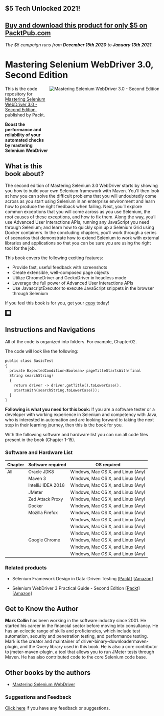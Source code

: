## $5 Tech Unlocked 2021!
[Buy and download this product for only $5 on PacktPub.com](https://www.packtpub.com/)
-----
*The $5 campaign         runs from __December 15th 2020__ to __January 13th 2021.__*

# Mastering Selenium WebDriver 3.0, Second Edition

<a href="https://www.packtpub.com/web-development/mastering-selenium-webdriver-30-second-edition?utm_source=GitHub&utm_medium=repository&utm_campaign=9781788299671"><img src="https://d1ldz4te4covpm.cloudfront.net/sites/default/files/imagecache/ppv4_main_book_cover/B07967_New_cover.png" alt="Mastering Selenium WebDriver 3.0 - Second Edition" height="256px" align="right"></a>

This is the code repository for [Mastering Selenium WebDriver 3.0 - Second Edition](https://www.packtpub.com/web-development/mastering-selenium-webdriver-30-second-edition?utm_source=GitHub&utm_medium=repository&utm_campaign=9781788299671), published by Packt.

**Boost the performance and reliability of your automated checks by mastering Selenium WebDriver**

## What is this book about?
The second edition of Mastering Selenium 3.0 WebDriver starts by showing you how to build your own Selenium framework with Maven. You'll then look at how you can solve the difficult problems that you will undoubtedly come across as you start using Selenium in an enterprise environment and learn how to produce the right feedback when failing. Next, you’ll explore common exceptions that you will come across as you use Selenium, the root causes of these exceptions, and how to fix them. Along the way, you’ll use Advanced User Interactions APIs, running any JavaScript you need through Selenium; and learn how to quickly spin up a Selenium Grid using Docker containers. In the concluding chapters, you‘ll work through a series of scenarios that demonstrate how to extend Selenium to work with external libraries and applications so that you can be sure you are using the right tool for the job.

This book covers the following exciting features: 
* Provide fast, useful feedback with screenshots
* Create extensible, well-composed page objects
* Utilize ChromeDriver and GeckoDriver in headless mode
* Leverage the full power of Advanced User Interactions APIs
* Use JavascriptExecutor to execute JavaScript snippets in the browser through Selenium

If you feel this book is for you, get your [copy](https://www.amazon.com/dp/1788299671) today!

<a href="https://www.packtpub.com/?utm_source=github&utm_medium=banner&utm_campaign=GitHubBanner"><img src="https://raw.githubusercontent.com/PacktPublishing/GitHub/master/GitHub.png" 
alt="https://www.packtpub.com/" border="5" /></a>


## Instructions and Navigations
All of the code is organized into folders. For example, Chapter02.

The code will look like the following:
```
public class BasicTest 
{
  private ExpectedCondition<Boolean> pageTitleStartsWith(final
  String searchString) 
  {
    return driver -> driver.getTitle().toLowerCase().
    startsWith(searchString.toLowerCase());
  }
}
```

**Following is what you need for this book:**
If you are a software tester or a developer with working experience in Selenium and competency with Java, who is interested in automation and are looking forward to taking the next step in their learning journey, then this is the book for you.

With the following software and hardware list you can run all code files present in the book (Chapter 1-15).

### Software and Hardware List

| Chapter | Software required                   | OS required                        |
| --------| ------------------------------------| -----------------------------------|
|  All    |Oracle JDK8                           | Windows, Mac OS X, and Linux (Any) |
|         | Maven 3                              | Windows, Mac OS X, and Linux (Any) |
|         | IntelliJ IDEA 2018                   | Windows, Mac OS X, and Linux (Any) |
|         | JMeter                               | Windows, Mac OS X, and Linux (Any) |
|         | Zed Attack Proxy                     | Windows, Mac OS X, and Linux (Any) |
|         | Docker                               | Windows, Mac OS X, and Linux (Any) |
|         | Mozilla Firefox                      | Windows, Mac OS X, and Linux (Any) |
|         |                                      | Windows, Mac OS X, and Linux (Any) |
|         |                                      | Windows, Mac OS X, and Linux (Any) |
|         |                                      | Windows, Mac OS X, and Linux (Any) |
|         | Google Chrome                        | Windows, Mac OS X, and Linux (Any) |
|         |                                      | Windows, Mac OS X, and Linux (Any) |
|         |                                      | Windows, Mac OS X, and Linux (Any) |




### Related products 
* Selenium Framework Design in Data-Driven Testing [[Packt]](https://www.packtpub.com/web-development/selenium-framework-design-data-driven-testing) [[Amazon]](https://www.amazon.in/Selenium-Framework-Design-Data-Driven-Testing/dp/1788473574)

* Selenium WebDriver 3 Practical Guide - Second Edition [[Packt]](https://www.packtpub.com/web-development/selenium-webdriver-3-practical-guide-second-edition) [[Amazon]](https://www.amazon.in/Selenium-WebDriver-Practical-Guide-automation-ebook/dp/B07BJKWB1J)

## Get to Know the Author
**Mark Collin**
has been working in the software industry since 2001. He started his career in the financial sector before moving into consultancy. He has an eclectic range of skills and proficiencies, which include test automation, security and penetration testing, and
performance testing. Mark is the creator and maintainer of driver-binary-downloadermaven-plugin, and the Query library used in this book. He is also a core contributor to jmeter-maven-plugin, a tool that allows you to run JMeter tests through Maven. He has also
contributed code to the core Selenium code base.


## Other books by the authors
* [Mastering Selenium WebDriver](https://www.packtpub.com/web-development/mastering-selenium-webdriver?utm_source=GitHub&utm_medium=repository&utm_campaign=9781784394356)

### Suggestions and Feedback
[Click here](https://docs.google.com/forms/d/e/1FAIpQLSdy7dATC6QmEL81FIUuymZ0Wy9vH1jHkvpY57OiMeKGqib_Ow/viewform) if you have any feedback or suggestions.
